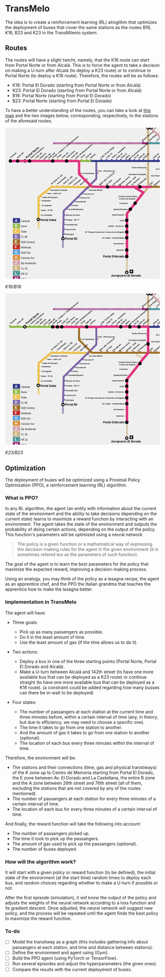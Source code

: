 # TransMelo

The idea is to create a reinforcement learning (RL) alrogithm that optimizes the deployment of buses that cover the same stations as the routes B16, K16, B23 and K23 in the TransMilenio system. 


## Routes

The routes will have a slight twicht, namely, that the K16 route can start from Portal Norte or from Alcalá. This is to force the agent to take a decision on making a U-turn after Alcalá (to deploy a K23 route) or to continue to Portal Norte (to deploy a K16 route). Therefore, the routes will be as follows:

- K16: Portal El Dorado (starting from Portal Norte or from Alcalá)
- K23: Portal El Dorado (starting from Portal Norte or from Alcalá)
- B16: Portal Norte (starting from Portal El Dorado)
- B23: Portal Norte (starting from Portal El Dorado)

To have a better understanding of the routes, you can take a look at [this map](https://www.transmilenio.gov.co/publicaciones/150402/publicacionesmapa-interactivo-de-transmilenio/) and the two images below, corresponding, respectively, to the stations of the aforesaid routes.

![K16 and B16 routes](../assets/16_route.png)

*K16/B16*

![K23 and B23 routes](../assets/23_route.png)

*K23/B23*


## Optimization

The deployment of buses will be optimized using a Proximal Policy Optimization (PPO), a reinforcement learning (RL) algorithm.


### What is PPO?

In any RL algorithm, the agent (an entity with information about the current state of the environment and the ability to take decisions depending on the current state) learns to maximize a reward function by interacting with an environment. The agent takes the state of the environment and outputs the probability of doing certain actions, depending on the output of the policy. This function's parameters will be optimized using a neural network

> The policy is a given function or a mathematical way of expressing the decision-making rules for the agent in the given environment (it is sometimes refered too as the parameters of such function).

The goal of the agent is to learn the best parameters for the policy that maximize the expected reward, improving a decision-making process.

Using an analogy, you may think of the policy as a lasagna recipe, the agent as an apprentice chef, and the PPO the Italian grandma that teaches the apprentice how to make the lasagna better.


### Implementation in TransMelo

The agent will have:
- Three goals:
  - Pick up as many passengers as possible.
  - Do it in the least amount of time.
  - Use the least amount of gas (if the time allows us to do it).

- Two actions:
  - Deploy a bus in one of the three starting points (Portal Norte, Portal El Dorado and Alcalá).
  - Make a U-turn between Alcalá and 142th street (to have one more available bus that can be deployed as a K23 route) or continue straight (to have one more available bus that can be deployed as a K16 route). (a constraint could be added regarding how many busses can there be in-wait to be deployed)

- Four states:
  - The number of passangers at each station at the current time and three minutes before, within a certain interval of time (any, in theory, but due to efficiency, we may need to choose a specific one).
  - The time it takes to go from one station to another.
  - And the amount of gas it takes to go from one station to another (optional).
  - The location of each bus every three minutes within the interval of time.

Therefore, the environment will be:
- The stations and their connections (time, gas and physical transtiways) of the K zone up to Centro de Memoria starting from Portal El Dorado, the E zone between Av. El Dorado and La Castellana, the entire B zone and the A zone between 26th street and 76th street (all of them, excluding the stations that are not covered by any of the routes mentioned).
- The number of passangers at each station for every three minutes of a certain interval of time.
- The location of each bus for every three minutes of a certain interval of time.

And finally, the reward function will take the following into account:
- The number of passangers picked up.
- The time it took to pick up the passangers.
- The amount of gas used to pick up the passangers (optional).
- The number of buses deployed.


### How will the algorithm work?

It will start with a given policy or reward function (to be defined), the initial state of the environment (at the start time) random times to deploy each bus, and random choices regarding whether to make a U-turn if possible or not. 

After the first episode (simulation), it will know the output of the policy and adjusts the weights of the neural network according to a loss function and its gradient descent. Once adjusted, the neural network will suggest new policy, and the process will be repeated until the agent finds the best policy to maximize the reward function.


### To-do

- [ ] Model the transitway as a graph (this includes gathering info about passangers at each station, and time and distance between stations).
- [ ] Define the environment and agent using (Gym).
- [ ] Build the PPO agent (using PyTorch or TensorFlow).
- [ ] Run several episodes and adjust the hyperparameters (the given ones).
- [ ] Compare the results with the current deployment of buses.
